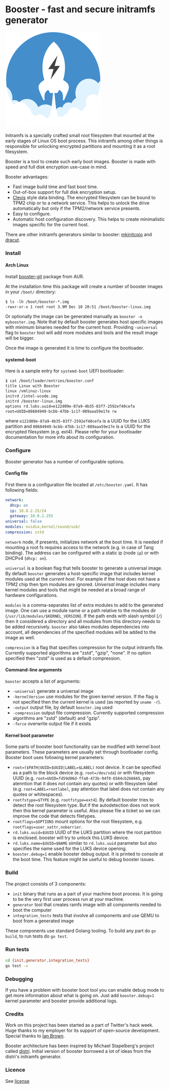 # Booster - fast and secure initramfs generator

![Booster initramfs generator](docs/booster.png)

Initramfs is a specially crafted small root filesystem that mounted at the early stages of Linux OS boot process.
This initramfs among other things is responsible for unlocking encrypted partitions and mounting it as a root filesystem.

Booster is a tool to create such early boot images. Booster is made with speed and full disk encryption use-case in mind.

Booster advantages:
 * Fast image build time and fast boot time.
 * Out-of-box support for full disk encryption setup.
 * [Clevis](https://github.com/latchset/clevis/) style data binding. The encrypted filesystem can be bound
   to TPM2 chip or to a network service. This helps to unlock the drive automatically but only if the TPM2/network service
   presents.
 * Easy to configure.
 * Automatic host configuration discovery. This helps to create minimalistic images specific for the current host.

There are other initramfs generators similar to booster: [mkinitcpio](https://git.archlinux.org/mkinitcpio.git/) and [dracut](https://dracut.wiki.kernel.org/index.php/Main_Page).

### Install
#### Arch Linux
Install [booster-git](https://aur.archlinux.org/packages/booster-git/) package from AUR.

At the installation time this package will create a number of booster images in your `/boot/` directory:
```shell
$ ls -lh /boot/booster-*.img
-rwxr-xr-x 1 root root 3.9M Dec 10 20:51 /boot/booster-linux.img
```

Or optionally the image can be generated manually as `booster -o mybooster.img`. Note that by default booster generates
host specific images with minimum binaries needed for the current host. Providing `-universal` flag to `booster` tool
will add more modules and tools and the result image will be bigger.

Once the image is generated it is time to configure the bootloader.

#### systemd-boot
Here is a sample entry for `systemd-boot` UEFI bootloader:

```
$ cat /boot/loader/entries/booster.conf
title Linux with Booster
linux /vmlinuz-linux
initrd /intel-ucode.img
initrd /booster-linux.img
options rd.luks.uuid=e122d09e-87a9-4b35-83f7-2592ef40cefa root=UUID=08684949-bcbb-47bb-1c17-089aaa59e17e rw
```

where `e122d09e-87a9-4b35-83f7-2592ef40cefa` is a UUID for the LUKS partition and `08684949-bcbb-47bb-1c17-089aaa59e17e` is
a UUID for the encrypted filesystem (e.g. ext4). Please refer for your bootloader documentation for more info about its
configuration.

### Configure
Booster generator has a number of configurable options.

#### Config file
First there is a configuration file located at `/etc/booster.yaml`. It has following fields:

```yaml
network:
  dhcp: on
  ip: 10.0.2.15/24
  gateway: 10.0.2.255
universal: false
modules: nvidia,kernel/sound/usb/
compression: zstd
```

`network` node, if presents, initializes network at the boot time. It is needed if mounting a root fs requires access to the network (e.g. in case of Tang binding).
The address can be configured with a static ip (node `ip`) or with DHCPv4 (`dhcp: on`).

`universal` is a boolean flag that tells booster to generate a universal image.
By default `booster` generates a host-specific image that includes kernel modules used at the *current host*.
For example if the host does not have a TPM2 chip then tpm modules are ignored.
*Universal* image includes many kernel modules and tools that might be needed at a broad range of hardware configurations.

`modules` is a comma-separates list of extra modules to add to the generated image. One can use a module name or a path relative
to the modules dir (`/usr/lib/modules/$KERNEL_VERSION`). If the path ends with slash symbol (`/`) then it considered a directory
and all modules from this directory needs to be added recursively. `booster` also takes modules dependencies into account, all dependencies
of the specified modules will be added to the image as well.

`compression` is a flag that specifies compression for the output initramfs file. Currently supported algorithms are "zstd", "gzip", "none".
If no option specified then "zstd" is used as a default compression.

#### Command-line arguments
`booster` accepts a list of arguments:
 * `-universal` generate a universal image
 * `-kernelVersion` use modules for the given kernel version. If the flag is not specified then the current kernel is used (as reported by `uname -r`).
 * `-output` output file, by default `booster.img` used
 * `-compression` output file compression. Currently supported compression algorithms are "zstd" (default) and "gzip".
 * `-force` overwrite output file if it exists

#### Kernel boot parameter
Some parts of booster boot functionality can be modified with kernel boot parameters. These parameters are usually set through bootloader config.
Booster boot uses following kernel parameters:
 * `root=($PATH|UUID=$UUID|LABEL=$LABEL)` root device. It can be specified as a path to the block device (e.g. `root=/dev/sda`) or with filesystem UUID (e.g. `root=UUID=fd59d06d-ffa8-473b-94f0-6584cb2b6665`, pay atenntion that it does *not* contain any quotes) or with filesystem label (e.g. `root=LABEL=rootlabel`, pay attention that label does not contain any quotes or whitespaces).
 * `rootfstype=$TYPE` (e.g. `rootfstype=ext4`). By default booster tries to detect the root filesystem type. But if the autodetection does not work then this kernel parameter is useful.
   Also please file a ticket so we can improve the code that detects filetypes.
 * `rootflags=$OPTIONS` mount options for the root filesystem, e.g. `rootflags=user_xattr,nobarrier`.
 * `rd.luks.uuid=$UUID` UUID of the LUKS partition where the root partition is enclosed. booster will try to unlock this LUKS device.
 * `rd.luks.name=$UUID=$NAME` similar to `rd.luks.uuid` parameter but also specifies the name used for the LUKS device opening.
 * `booster.debug=1` enable booster debug output. It is printed to console at the boot time. This feature might be useful to debug booster issues.

### Build
The project consists of 3 components:
 * `init` binary that runs as a part of your machine boot process. It is going to be the very first user process run at your machine.
 * `generator` tool that creates ramfs image with all components needed to boot the computer
 * `integration_tests` tests that involve all components and use QEMU to boot from a generated image

These components use standard Golang tooling. To build any part do `go build`, to run tests do `go test`.

### Run tests
 ```bash
cd {init,generator,integration_tests}
go test -v
 ```

### Debugging
If you have a problem with booster boot tool you can enable debug mode to get more
information about what is going on. Just add `booster.debug=1` kernel parameter and booster
provide additional logs.

### Credits
Work on this project has been started as a part of Twitter's hack week. Huge thanks to my employer for its support
of open-source development. Special thanks to [Ian Brown](https://twitter.com/igb).

Booster architecture has been inspired by Michael Stapelberg's project called [distri](https://distr1.org/).
Initial version of booster borrowed a lot of ideas from the distri's initramfs generator.

### Licence
See [license](LICENSE)
